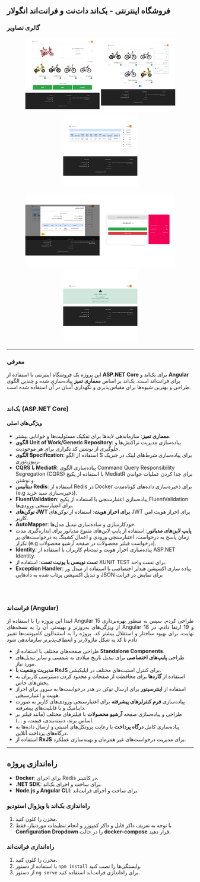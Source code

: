 ## فروشگاه اینترنتی - بک‌اند دات‌نت و فرانت‌اند انگولار

### گالری تصاویر

<p align="center">
  <img src="images/11.jpg" width="200"/>
  <img src="images/12.jpg" width="200"/>
  <img src="images/13.jpg" width="200"/>
</p>

<p align="center">
  <img src="images/14.jpg" width="200"/>
  <img src="images/15.jpg" width="200"/>
  <img src="images/16.jpg" width="200"/>
</p>

---

### معرفی
<p align="justify">

این پروژه یک فروشگاه اینترنتی با استفاده از **ASP.NET Core** برای بک‌اند و **Angular** برای فرانت‌اند است. بک‌اند بر اساس **معماری تمیز** پیاده‌سازی شده و چندین الگوی طراحی و بهترین شیوه‌ها برای مقیاس‌پذیری و نگهداری آسان در آن استفاده شده است.
<br>
<br>

### بک‌اند (ASP.NET Core)

#### ویژگی‌های اصلی
- **معماری تمیز**: سازماندهی لایه‌ها برای تفکیک مسئولیت‌ها و خوانایی بیشتر.
- **الگوی Unit of Work/Generic Repository**: پیاده‌سازی مدیریت تراکنش‌ها و جلوگیری از نوشتن کد تکراری برای هر موجودیت.
- **الگوی Specification**: استفاده از الگو S برای پیاده‌سازی شرط‌های لینک در جنریک ریپوزیتوری.
- **CQRS با MediatR**: پیاده‌سازی الگوی Command Query Responsibility Segregation (CQRS) با استفاده از پکیج MediatR برای جدا کردن عملیات خواندن و نوشتن.
- **دیتابیس Redis**: استفاده از Redis در Docker برای ذخیره‌سازی داده‌های کوتاه‌مدت (e.g ذخیره‌سازی سبد خرید).
- **FluentValidation**: پیاده‌سازی اعتبارسنجی با استفاده از پکیج FluentValidation برای اعتبارسنجی ورودی‌ها.
- **توکن‌های JWT برای احراز هویت**: استفاده از توکن‌های JWT برای احراز هویت امن کاربر.
- **AutoMapper**: خودکارسازی و ساده‌سازی تبدیل مدل‌ها.
- **پایپ لاین‌های مدیاتور**: استفاده از پایپ لاین‌های متنوع مدیاتور برای اندازه‌گیری مدت زمان پاسخ به درخواست، اعتبارسنجی ورودی و اعمال کشینگ به درخواست‌های پر تکرار (e.g درخواست فیلتر محصولات در صفحه آرشیو محصولات).
- **Identity**: پیاده‌سازی احراز هویت و ثبت‌نام کاربران با استفاده از ASP.NET Identity.
- **تست نویسی با یونیت تست**: استفاده از XUNIT TEST برای تست واحد.
- **Exception Handler**: پیاده سازی اکسپشن هندلر اختصاصی با استفاده از میدل ور و تبدیل اکسپشن پرتاب شده به دادهایی JSON برای نمایش در فرانت  

<br>
<br>

### فرانت‌اند (Angular)

<p align="justify">
ابتدا این پروژه را با استفاده از Angular 15 طراحی کردم. سپس به منظور بهره‌برداری از ویژگی‌های به‌روزتر و بهینه‌تر، آن را به نسخه‌های Angular 18 و 19 ارتقا دادم. در نهایت، برای بهبود ساختار و استقلال بیشتر کد، پروژه را به استندالون کامپوننت‌ها تغییر دادم تا کد به شکل ماژولارتر و انعطاف‌پذیرتر سازماندهی شود


- طراحی صفحه‌های مختلف با استفاده از **Standalone Components**.
- طراحی **پایپ‌های اختصاصی** برای تبدیل تاریخ میلادی به شمسی و سایر تبدیل‌های مورد نیاز.
- **مدیریت وضعیت با RxJS** برای کنترل استیت‌های مختلف در اپلیکیشن.
- استفاده از **گاردها** برای محافظت از صفحات و محدود کردن دسترسی کاربران به بخش‌های خاص.
- استفاده از **اینترسپتور** برای ارسال توکن در هدر درخواست‌ها به سرور برای احراز هویت و اعتبارسنجی.
- پیاده‌سازی **فرم کنترلرهای پیشرفته** برای اعتبارسنجی ورودی‌های کاربر به صورت داینامیک و با قابلیت‌های پیشرفته.
- طراحی و پیاده‌سازی صفحه **آرشیو محصولات** با فیلترهای مختلف (مانند فیلتر بر اساس برند، دسته‌بندی، قیمت، و ...).
- پیاده‌سازی کامل **درگاه پرداخت** با رعایت پروتکل‌های امنیتی و ارسال داده‌ها به درگاه‌های پرداخت آنلاین.
- استفاده از **RxJS** برای مدیریت درخواست‌های غیر همزمان و بهینه‌سازی عملکرد.


---

## راه‌اندازی پروژه

- **Docker**: برای اجرای Redis در کانتینر.
- **.NET SDK**: برای ساخت و اجرای بک‌اند.
- **Node.js و Angular CLI**: برای ساخت و اجرای فرانت‌اند.

### راه‌اندازی بک‌اند با ویژوال استودیو
1. مخزن را کلون کنید.
2. با توجه به تعریف داکر فایل و داکر کمپوزر و انجام تنظیمات موردنیاز، فقط **Configuration Dropdown** را در حالت **docker-compose** قرار دهید.

### راه‌اندازی فرانت‌اند
1. مخزن را کلون کنید.
2. با استفاده از دستور `npm install` وابستگی‌ها را نصب کنید.
3. از دستور `ng serve` برای راه‌اندازی فرانت‌اند استفاده کنید.
